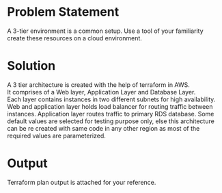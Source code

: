 # Problem Statement
A 3-tier environment is a common setup. Use a tool of your familiarity create these resources on a cloud environment.

# Solution
A 3 tier architecture is created with the help of terraform in AWS.  
It comprises of a Web layer, Application Layer and Database Layer.  
Each layer contains instances in two different subnets for high availability.
Web and application layer holds load balancer for routing traffic between instances.
Application layer routes traffic to primary RDS database. 
Some default values are selected for testing purpose only, else this architecture can be re created with same code in any other region as most of the required values are parameterized.  

# Output
Terraform plan output is attached for your reference.
